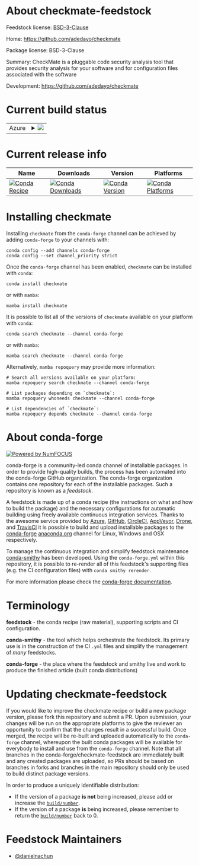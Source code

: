 About checkmate-feedstock
=========================

Feedstock license: [BSD-3-Clause](https://github.com/conda-forge/checkmate-feedstock/blob/main/LICENSE.txt)

Home: https://github.com/adedayo/checkmate

Package license: BSD-3-Clause

Summary: CheckMate is a pluggable code security analysis tool that provides security analysis for your software and for configuration files associated with the software

Development: https://github.com/adedayo/checkmate

Current build status
====================


<table>
    
  <tr>
    <td>Azure</td>
    <td>
      <details>
        <summary>
          <a href="https://dev.azure.com/conda-forge/feedstock-builds/_build/latest?definitionId=23611&branchName=main">
            <img src="https://dev.azure.com/conda-forge/feedstock-builds/_apis/build/status/checkmate-feedstock?branchName=main">
          </a>
        </summary>
        <table>
          <thead><tr><th>Variant</th><th>Status</th></tr></thead>
          <tbody><tr>
              <td>linux_64</td>
              <td>
                <a href="https://dev.azure.com/conda-forge/feedstock-builds/_build/latest?definitionId=23611&branchName=main">
                  <img src="https://dev.azure.com/conda-forge/feedstock-builds/_apis/build/status/checkmate-feedstock?branchName=main&jobName=linux&configuration=linux%20linux_64_" alt="variant">
                </a>
              </td>
            </tr><tr>
              <td>osx_64</td>
              <td>
                <a href="https://dev.azure.com/conda-forge/feedstock-builds/_build/latest?definitionId=23611&branchName=main">
                  <img src="https://dev.azure.com/conda-forge/feedstock-builds/_apis/build/status/checkmate-feedstock?branchName=main&jobName=osx&configuration=osx%20osx_64_" alt="variant">
                </a>
              </td>
            </tr>
          </tbody>
        </table>
      </details>
    </td>
  </tr>
</table>

Current release info
====================

| Name | Downloads | Version | Platforms |
| --- | --- | --- | --- |
| [![Conda Recipe](https://img.shields.io/badge/recipe-checkmate-green.svg)](https://anaconda.org/conda-forge/checkmate) | [![Conda Downloads](https://img.shields.io/conda/dn/conda-forge/checkmate.svg)](https://anaconda.org/conda-forge/checkmate) | [![Conda Version](https://img.shields.io/conda/vn/conda-forge/checkmate.svg)](https://anaconda.org/conda-forge/checkmate) | [![Conda Platforms](https://img.shields.io/conda/pn/conda-forge/checkmate.svg)](https://anaconda.org/conda-forge/checkmate) |

Installing checkmate
====================

Installing `checkmate` from the `conda-forge` channel can be achieved by adding `conda-forge` to your channels with:

```
conda config --add channels conda-forge
conda config --set channel_priority strict
```

Once the `conda-forge` channel has been enabled, `checkmate` can be installed with `conda`:

```
conda install checkmate
```

or with `mamba`:

```
mamba install checkmate
```

It is possible to list all of the versions of `checkmate` available on your platform with `conda`:

```
conda search checkmate --channel conda-forge
```

or with `mamba`:

```
mamba search checkmate --channel conda-forge
```

Alternatively, `mamba repoquery` may provide more information:

```
# Search all versions available on your platform:
mamba repoquery search checkmate --channel conda-forge

# List packages depending on `checkmate`:
mamba repoquery whoneeds checkmate --channel conda-forge

# List dependencies of `checkmate`:
mamba repoquery depends checkmate --channel conda-forge
```


About conda-forge
=================

[![Powered by
NumFOCUS](https://img.shields.io/badge/powered%20by-NumFOCUS-orange.svg?style=flat&colorA=E1523D&colorB=007D8A)](https://numfocus.org)

conda-forge is a community-led conda channel of installable packages.
In order to provide high-quality builds, the process has been automated into the
conda-forge GitHub organization. The conda-forge organization contains one repository
for each of the installable packages. Such a repository is known as a *feedstock*.

A feedstock is made up of a conda recipe (the instructions on what and how to build
the package) and the necessary configurations for automatic building using freely
available continuous integration services. Thanks to the awesome service provided by
[Azure](https://azure.microsoft.com/en-us/services/devops/), [GitHub](https://github.com/),
[CircleCI](https://circleci.com/), [AppVeyor](https://www.appveyor.com/),
[Drone](https://cloud.drone.io/welcome), and [TravisCI](https://travis-ci.com/)
it is possible to build and upload installable packages to the
[conda-forge](https://anaconda.org/conda-forge) [anaconda.org](https://anaconda.org/)
channel for Linux, Windows and OSX respectively.

To manage the continuous integration and simplify feedstock maintenance
[conda-smithy](https://github.com/conda-forge/conda-smithy) has been developed.
Using the ``conda-forge.yml`` within this repository, it is possible to re-render all of
this feedstock's supporting files (e.g. the CI configuration files) with ``conda smithy rerender``.

For more information please check the [conda-forge documentation](https://conda-forge.org/docs/).

Terminology
===========

**feedstock** - the conda recipe (raw material), supporting scripts and CI configuration.

**conda-smithy** - the tool which helps orchestrate the feedstock.
                   Its primary use is in the construction of the CI ``.yml`` files
                   and simplify the management of *many* feedstocks.

**conda-forge** - the place where the feedstock and smithy live and work to
                  produce the finished article (built conda distributions)


Updating checkmate-feedstock
============================

If you would like to improve the checkmate recipe or build a new
package version, please fork this repository and submit a PR. Upon submission,
your changes will be run on the appropriate platforms to give the reviewer an
opportunity to confirm that the changes result in a successful build. Once
merged, the recipe will be re-built and uploaded automatically to the
`conda-forge` channel, whereupon the built conda packages will be available for
everybody to install and use from the `conda-forge` channel.
Note that all branches in the conda-forge/checkmate-feedstock are
immediately built and any created packages are uploaded, so PRs should be based
on branches in forks and branches in the main repository should only be used to
build distinct package versions.

In order to produce a uniquely identifiable distribution:
 * If the version of a package **is not** being increased, please add or increase
   the [``build/number``](https://docs.conda.io/projects/conda-build/en/latest/resources/define-metadata.html#build-number-and-string).
 * If the version of a package **is** being increased, please remember to return
   the [``build/number``](https://docs.conda.io/projects/conda-build/en/latest/resources/define-metadata.html#build-number-and-string)
   back to 0.

Feedstock Maintainers
=====================

* [@danielnachun](https://github.com/danielnachun/)

